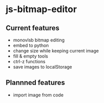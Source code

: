 # js-bitmap-editor

## Current features
- monovlsb bitmap editing
- embed to python
- change size while keeping current image
- fill & empty tools
- ctrl-z functions
- save images to localStorage

## Plannned features
- import image from code
